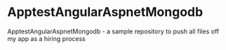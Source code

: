 # ApptestAngularAspnetMongodb
ApptestAngularAspnetMongodb - a sample repository to push all files off my app as a hiring process

